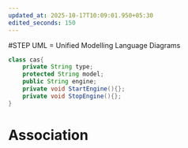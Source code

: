 ```yaml
---
updated_at: 2025-10-17T10:09:01.950+05:30
edited_seconds: 150
---
```

#STEP
UML = Unified Modelling Language Diagrams
```Java
class cas{
	private String type;
	protected String model;
	public String engine;
	private void StartEngine(){};
	private void StopEngine(){};
}
```

# Association
